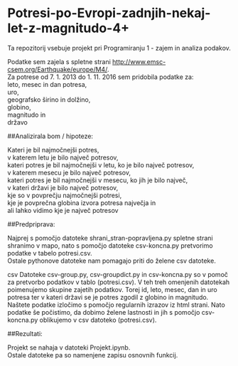 # Potresi-po-Evropi-zadnjih-nekaj-let-z-magnitudo-4+

Ta repozitorij vsebuje projekt pri Programiranju 1 - zajem in analiza podakov.

Podatke sem zajela s spletne strani http://www.emsc-csem.org/Earthquake/europe/M4/.  
Za potrese od 7. 1. 2013 do 1. 11. 2016 sem pridobila podatke za:  
leto, mesec in dan potresa,  
uro,  
geografsko širino in dolžino,  
globino,  
magnitudo in  
državo

##Analizirala bom / hipoteze: 

Kateri je bil najmočnejši potres,  
v katerem letu je bilo največ potresov,  
kateri potres je bil najmočnejši v letu, ko je bilo največ potresov,  
v katerem mesecu je bilo največ potresov,  
kateri potres je bil najmočnejši v mesecu, ko jih je bilo največ,  
v kateri državi je bilo največ potresov,  
kje so v povprečju najmočnejši potresi,  
kje je povprečna globina izvora potresa največja in  
ali lahko vidimo kje je največ potresov

##Predpriprava:

Najprej s pomočjo datoteke shrani_stran-popravljena.py spletne strani shranimo v mapo, nato s pomočjo datoteke csv-koncna.py  pretvorimo podatke v tabelo potresi.csv.  
Ostale pythonove datoteke nam pomagajo priti do želene csv datoteke.

csv
Datoteke csv-group.py, csv-groupdict.py in csv-koncna.py so v pomoč za pretvorbo podatkov v tablo (potresi.csv). V teh treh omenjenih datotekah poimenujemo skupine zajetih podatkov. Torej id, leto, mesec, dan in uro potresa ter v kateri državi se je potres zgodil z globino in magnitudo. Naštete podatke izločimo s pomočjo regularnih izrazov iz html strani. Nato podatke še počistimo, da dobimo želene lastnosti in jih s pomočjo csv-koncna.py oblikujemo v csv datoteko (potresi.csv).

##Rezultati:

Projekt se nahaja v datoteki Projekt.ipynb.  
Ostale datoteke pa so namenjene zapisu osnovnih funkcij.
